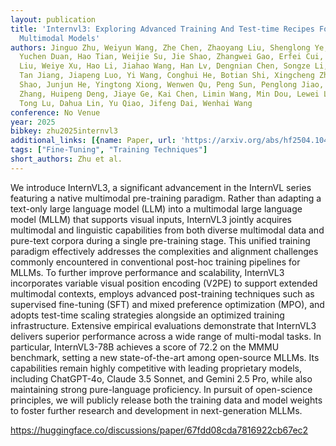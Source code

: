 ```yaml
---
layout: publication
title: 'Internvl3: Exploring Advanced Training And Test-time Recipes For Open-source
  Multimodal Models'
authors: Jinguo Zhu, Weiyun Wang, Zhe Chen, Zhaoyang Liu, Shenglong Ye, Lixin Gu,
  Yuchen Duan, Hao Tian, Weijie Su, Jie Shao, Zhangwei Gao, Erfei Cui, Yue Cao, Yangzhou
  Liu, Weiye Xu, Hao Li, Jiahao Wang, Han Lv, Dengnian Chen, Songze Li, Yinan He,
  Tan Jiang, Jiapeng Luo, Yi Wang, Conghui He, Botian Shi, Xingcheng Zhang, Wenqi
  Shao, Junjun He, Yingtong Xiong, Wenwen Qu, Peng Sun, Penglong Jiao, Lijun Wu, Kaipeng
  Zhang, Huipeng Deng, Jiaye Ge, Kai Chen, Limin Wang, Min Dou, Lewei Lu, Xizhou Zhu,
  Tong Lu, Dahua Lin, Yu Qiao, Jifeng Dai, Wenhai Wang
conference: No Venue
year: 2025
bibkey: zhu2025internvl3
additional_links: [{name: Paper, url: 'https://arxiv.org/abs/hf2504.10479'}]
tags: ["Fine-Tuning", "Training Techniques"]
short_authors: Zhu et al.
---
```

We introduce InternVL3, a significant advancement in the InternVL series featuring a native multimodal pre-training paradigm. Rather than adapting a text-only large language model (LLM) into a multimodal large language model (MLLM) that supports visual inputs, InternVL3 jointly acquires multimodal and linguistic capabilities from both diverse multimodal data and pure-text corpora during a single pre-training stage. This unified training paradigm effectively addresses the complexities and alignment challenges commonly encountered in conventional post-hoc training pipelines for MLLMs. To further improve performance and scalability, InternVL3 incorporates variable visual position encoding (V2PE) to support extended multimodal contexts, employs advanced post-training techniques such as supervised fine-tuning (SFT) and mixed preference optimization (MPO), and adopts test-time scaling strategies alongside an optimized training infrastructure. Extensive empirical evaluations demonstrate that InternVL3 delivers superior performance across a wide range of multi-modal tasks. In particular, InternVL3-78B achieves a score of 72.2 on the MMMU benchmark, setting a new state-of-the-art among open-source MLLMs. Its capabilities remain highly competitive with leading proprietary models, including ChatGPT-4o, Claude 3.5 Sonnet, and Gemini 2.5 Pro, while also maintaining strong pure-language proficiency. In pursuit of open-science principles, we will publicly release both the training data and model weights to foster further research and development in next-generation MLLMs.

https://huggingface.co/discussions/paper/67fdd08cda7816922cb67ec2